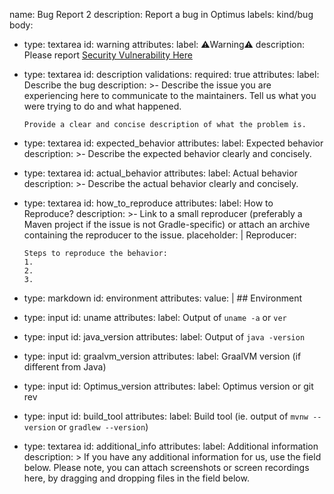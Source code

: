 name: Bug Report 2
description: Report a bug in Optimus
labels: kind/bug
body:
  - type: textarea
    id: warning
    attributes:
      label: ⚠️Warning⚠️
      description: Please report [Security Vulnerability Here](https://github.com/optimisticjc/jubilant-journey/security/policy)
  - type: textarea
    id: description
    validations:
      required: true
    attributes:
      label: Describe the bug
      description: >-
        Describe the issue you are experiencing here to communicate to the
        maintainers. Tell us what you were trying to do and what happened.

        Provide a clear and concise description of what the problem is.
  - type: textarea
    id: expected_behavior
    attributes:
      label: Expected behavior
      description: >-
        Describe the expected behavior clearly and concisely.
  - type: textarea
    id: actual_behavior
    attributes:
      label: Actual behavior
      description: >-
        Describe the actual behavior clearly and concisely.
  - type: textarea
    id: how_to_reproduce
    attributes:
      label: How to Reproduce?
      description: >-
        Link to a small reproducer (preferably a Maven project if the issue is not Gradle-specific) or attach an archive containing the reproducer to the issue.
      placeholder: |
        Reproducer:

        Steps to reproduce the behavior:
        1. 
        2. 
        3.
  - type: markdown
    id: environment
    attributes:
      value: |
        ## Environment
  - type: input
    id: uname
    attributes:
      label: Output of `uname -a` or `ver`
  - type: input
    id: java_version
    attributes:
      label:  Output of `java -version`
  - type: input
    id: graalvm_version
    attributes:
      label:  GraalVM version (if different from Java)
  - type: input
    id: Optimus_version
    attributes:
      label:  Optimus version or git rev
  - type: input
    id: build_tool
    attributes:
      label:  Build tool (ie. output of `mvnw --version` or `gradlew --version`)
  - type: textarea
    id: additional_info
    attributes:
      label: Additional information
      description: >
        If you have any additional information for us, use the field below.
        Please note, you can attach screenshots or screen recordings here, by
        dragging and dropping files in the field below.
